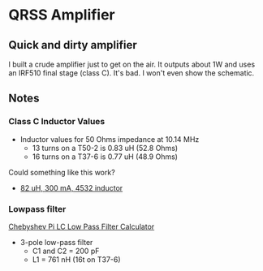 # QRSS Amplifier

## Quick and dirty amplifier

I built a crude amplifier just to get on the air. It outputs about 1W and uses an IRF510 final stage (class C). It's bad. I won't even show the schematic.

## Notes

### Class C Inductor Values
* Inductor values for 50 Ohms impedance at 10.14 MHz
  * 13 turns on a T50-2 is 0.83 uH (52.8 Ohms)
  * 16 turns on a T37-6 is 0.77 uH (48.9 Ohms)
  
Could something like this work?
* [82 uH, 300 mA, 4532 inductor](https://www.mouser.com/ProductDetail/Wurth-Elektronik/7447669182?qs=sGAEpiMZZMsg%252By3WlYCkU9du5C09XLa6DQHwJKVZZ3I%3D)

### Lowpass filter
[Chebyshev Pi LC Low Pass Filter Calculator](http://www.calculatoredge.com/electronics/ch%20pi%20low%20pass.htm)

* 3-pole low-pass filter
  * C1 and C2 = 200 pF
  * L1 = 761 nH (16t on T37-6)
